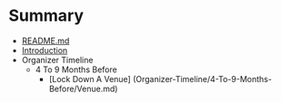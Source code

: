 # Summary

* [README.md](README.md)
* [Introduction](introduction.md)
* Organizer Timeline
    * 4 To 9 Months Before
        * [Lock Down A Venue] (Organizer-Timeline/4-To-9-Months-Before/Venue.md)

